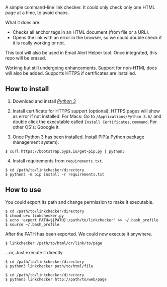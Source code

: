 A simple command-line link checker.
It could only check only one HTML page at a time, to avoid chaos.

What it does are:
- Checks all anchor tags in an HTML document (from file or a URL).
- Opens the link with an error in the browser, so we could double check if it is
  really working or not.

This tool will also be used in Email Alert Helper tool. Once integrated, this repo will be erased.

Working but still undergoing enhancements.
Support for non-HTML docs will also be added.
Supports HTTPS if certificates are installed.


## How to install

1. Download and install [_Python 3_](https://www.python.org/downloads/)

2. Install certificate for HTTPS support (optional). HTTPS pages will show as error if not installed.
   For Macs: Go to `/Applications/Python 3.6/` and double click the executable called `Install Certificates.command`.
   For other OS's: Gooogle it.

3. Once Python 3 has been installed. Install PIP(a Python package management system).

```shell
$ curl https://bootstrap.pypa.io/get-pip.py | python3
```

4. Install requirements from `requirements.txt`.

```shell
$ cd /path/to/linkchecker/directory
$ python3 -m pip install -r requirements.txt
```

## How to use
You could export its path and change permission to make it executable. 

```shell
$ cd /path/to/linkchecker/directory
$ chmod u+x linkchecker.py
$ echo 'export PATH=${PATH}:/path/to/linkchecker' >> ~/.bash_profile
$ source ~/.bash_profile
```

After the PATH has been exported. We could now execute it anywhere.

```shell
$ linkchecker /path/to/html/or/link/to/page
```

...or, Just execute it directly.

```shell
$ cd /path/to/linkchecker/directory
$ python3 linkchecker path/to/html/file
```

```shell
$ cd /path/to/linkchecker/directory
$ python3 linkchecker http://path/to/web/page
```